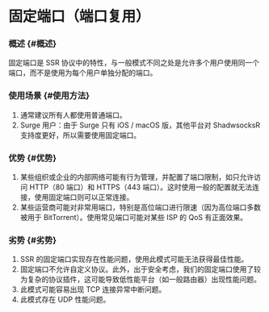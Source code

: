 # 固定端口（端口复用）

### 概述 {#概述}

固定端口是 SSR 协议中的特性，与一般模式不同之处是允许多个用户使用同一个端口，而不是使用为每个用户单独分配的端口。

### 使用场景 {#使用方法}

1. 通常建议所有人都使用普通端口。
2. Surge 用户：由于 Surge 只有 iOS / macOS 版，其他平台对 ShadwsocksR 支持度更好，所以需要使用固定端口。

### 优势 {#优势}

1. 某些组织或企业的内部网络可能有行为管理，并配置了端口限制，如只允许访问 HTTP（80 端口）和 HTTPS（443 端口）。这时使用一般的配置就无法连接，使用固定端口则可以正常连接。
2. 某些运营商可能对非常用端口，特别是高位端口进行限速（因为高位端口多数被用于 BitTorrent）。使用常见端口可能对某些 ISP 的 QoS 有正面效果。

### 劣势 {#劣势}

1. SSR 的固定端口实现存在性能问题，使用此模式可能无法获得最佳性能。
2. 固定端口不允许自定义协议。此外，出于安全考虑，我们的固定端口使用了较为复杂的协议插件，这可能导致低性能平台（如一般路由器）出现性能问题。
3. 此模式可能容易出现 TCP 连接异常中断问题。
4. 此模式存在 UDP 性能问题。

